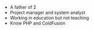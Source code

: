 
* A father of 2
* Project manager and system analyst
* Working in education but not teaching
* Know PHP and ColdFusion
